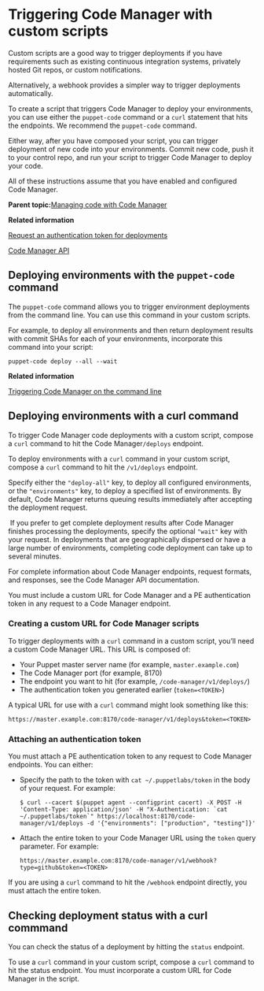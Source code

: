 # Triggering Code Manager with custom scripts

Custom scripts are a good way to trigger deployments if you have requirements such as existing continuous integration systems, privately hosted Git repos, or custom notifications.

Alternatively, a webhook provides a simpler way to trigger deployments automatically.

To create a script that triggers Code Manager to deploy your environments, you can use either the `puppet-code` command or a `curl` statement that hits the endpoints. We recommend the `puppet-code` command.

Either way, after you have composed your script, you can trigger deployment of new code into your environments. Commit new code, push it to your control repo, and run your script to trigger Code Manager to deploy your code.

All of these instructions assume that you have enabled and configured Code Manager.

**Parent topic:**[Managing code with Code Manager](code_mgr.md)

**Related information**  


[Request an authentication token for deployments](code_mgr_config.md#)

[Code Manager API](code_manager_api.md#)

## Deploying environments with the `puppet-code` command

The `puppet-code` command allows you to trigger environment deployments from the command line. You can use this command in your custom scripts.

For example, to deploy all environments and then return deployment results with commit SHAs for each of your environments, incorporate this command into your script:

```
puppet-code deploy --all --wait
```

**Related information**  


[Triggering Code Manager on the command line](puppet_code.md#)

## Deploying environments with a curl command

To trigger Code Manager code deployments with a custom script, compose a `curl` command to hit the Code Manager`/deploys` endpoint.

To deploy environments with a `curl` command in your custom script, compose a `curl` command to hit the `/v1/deploys` endpoint.

Specify either the `"deploy-all"` key, to deploy all configured environments, or the `"environments"` key, to deploy a specified list of environments. By default, Code Manager returns queuing results immediately after accepting the deployment request.

 If you prefer to get complete deployment results after Code Manager finishes processing the deployments, specify the optional `"wait"` key with your request. In deployments that are geographically dispersed or have a large number of environments, completing code deployment can take up to several minutes.

For complete information about Code Manager endpoints, request formats, and responses, see the Code Manager API documentation.

You must include a custom URL for Code Manager and a PE authentication token in any request to a Code Manager endpoint.

### Creating a custom URL for Code Manager scripts

To trigger deployments with a `curl` command in a custom script, you’ll need a custom Code Manager URL. This URL is composed of:

-   Your Puppet master server name \(for example, `master.example.com`\)
-   The Code Manager port \(for example, 8170\)
-   The endpoint you want to hit \(for example, `/code-manager/v1/deploys/`\)
-   The authentication token you generated earlier \(`token=<TOKEN>`\)

A typical URL for use with a `curl` command might look something like this:

```
https://master.example.com:8170/code-manager/v1/deploys&token=<TOKEN>
```

### Attaching an authentication token

You must attach a PE authentication token to any request to Code Manager endpoints. You can either:

-   Specify the path to the token with `cat ~/.puppetlabs/token` in the body of your request. For example:

    ```
    $ curl --cacert $(puppet agent --configprint cacert) -X POST -H 'Content-Type: application/json' -H "X-Authentication: `cat ~/.puppetlabs/token`" https://localhost:8170/code-manager/v1/deploys -d '{"environments": ["production", "testing"]}'
    ```

-   Attach the entire token to your Code Manager URL using the `token` query parameter. For example:

    ```
    https://master.example.com:8170/code-manager/v1/webhook?type=github&token=<TOKEN>
    ```


If you are using a `curl` command to hit the `/webhook` endpoint directly, you must attach the entire token.

## Checking deployment status with a curl commmand

You can check the status of a deployment by hitting the `status` endpoint.

To use a `curl` command in your custom script, compose a `curl` command to hit the status endpoint. You must incorporate a custom URL for Code Manager in the script. 

